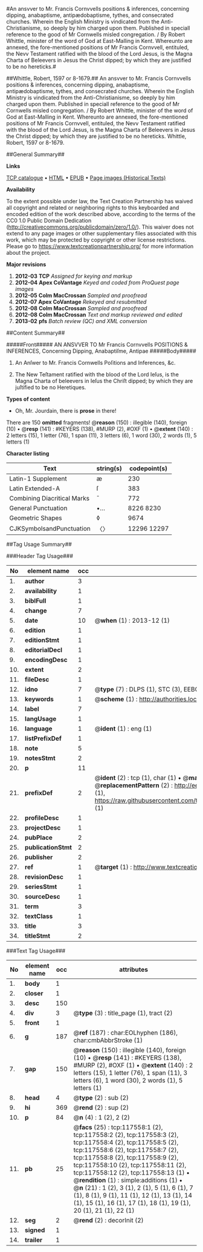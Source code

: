 #An ansvver to Mr. Francis Cornvvells positions & inferences, concerning dipping, anabaptisme, antipædobaptisme, tythes, and consecrated churches. Wherein the English Ministry is vindicated from the Anti-Christianisme, so deeply by him charged upon them. Published in speciall reference to the good of Mr Cornwells misled congregation. / By Robert Whittle, minister of the word of God at East-Malling in Kent. Whereunto are annexed, the fore-mentioned positions of Mr Francis Cornvvell, entituled, the Nevv Testament ratified with the blood of the Lord Jesus, is the Magna Charta of Beleevers in Jesus the Christ dipped; by which they are justified to be no hereticks.#

##Whittle, Robert, 1597 or 8-1679.##
An ansvver to Mr. Francis Cornvvells positions & inferences, concerning dipping, anabaptisme, antipædobaptisme, tythes, and consecrated churches. Wherein the English Ministry is vindicated from the Anti-Christianisme, so deeply by him charged upon them. Published in speciall reference to the good of Mr Cornwells misled congregation. / By Robert Whittle, minister of the word of God at East-Malling in Kent. Whereunto are annexed, the fore-mentioned positions of Mr Francis Cornvvell, entituled, the Nevv Testament ratified with the blood of the Lord Jesus, is the Magna Charta of Beleevers in Jesus the Christ dipped; by which they are justified to be no hereticks.
Whittle, Robert, 1597 or 8-1679.

##General Summary##

**Links**

[TCP catalogue](http://www.ota.ox.ac.uk/tcp/)  • 
[HTML](http://tei.it.ox.ac.uk/tcp/Texts-HTML/free/A96/A96442.html)  • 
[EPUB](http://tei.it.ox.ac.uk/tcp/Texts-EPUB/free/A96/A96442.epub) • 
[Page images (Historical Texts)](https://historicaltexts.jisc.ac.uk/eebo-99865319e)

**Availability**

To the extent possible under law, the Text Creation Partnership has waived all copyright and related or neighboring rights to this keyboarded and encoded edition of the work described above, according to the terms of the CC0 1.0 Public Domain Dedication (http://creativecommons.org/publicdomain/zero/1.0/). This waiver does not extend to any page images or other supplementary files associated with this work, which may be protected by copyright or other license restrictions. Please go to https://www.textcreationpartnership.org/ for more information about the project.

**Major revisions**

1. __2012-03__ __TCP__ *Assigned for keying and markup*
1. __2012-04__ __Apex CoVantage__ *Keyed and coded from ProQuest page images*
1. __2012-05__ __Colm MacCrossan__ *Sampled and proofread*
1. __2012-07__ __Apex CoVantage__ *Rekeyed and resubmitted*
1. __2012-08__ __Colm MacCrossan__ *Sampled and proofread*
1. __2012-08__ __Colm MacCrossan__ *Text and markup reviewed and edited*
1. __2013-02__ __pfs__ *Batch review (QC) and XML conversion*

##Content Summary##

#####Front#####
AN ANSVVER TO Mr Francis Cornvvells POSITIONS & INFERENCES, Concerning Dipping, Anabaptiſme, Antipae
#####Body#####

1. An Anſwer to Mr. Francis Cornwells Poſitions and Inferences, &c.

1. The New Teſtament ratified with the blood of the Lord Ieſus, is the Magna Charta of beleevers in Ieſus the Chriſt dipped; by which they are juſtified to be no Heretiques.

**Types of content**

  * Oh, Mr. Jourdain, there is **prose** in there!

There are 150 **omitted** fragments! 
 @__reason__ (150) : illegible (140), foreign (10)  •  @__resp__ (141) : #KEYERS (138), #MURP (2), #OXF (1)  •  @__extent__ (140) : 2 letters (15), 1 letter (76), 1 span (11), 3 letters (6), 1 word (30), 2 words (1), 5 letters (1)

**Character listing**


|Text|string(s)|codepoint(s)|
|---|---|---|
|Latin-1 Supplement|æ|230|
|Latin Extended-A|ſ|383|
|Combining             Diacritical Marks|̄|772|
|General Punctuation|•…|8226 8230|
|Geometric Shapes|◊|9674|
|CJKSymbolsandPunctuation|〈〉|12296 12297|

##Tag Usage Summary##

###Header Tag Usage###

|No|element name|occ|attributes|
|---|---|---|---|
|1.|__author__|3||
|2.|__availability__|1||
|3.|__biblFull__|1||
|4.|__change__|7||
|5.|__date__|10| @__when__ (1) : 2013-12 (1)|
|6.|__edition__|1||
|7.|__editionStmt__|1||
|8.|__editorialDecl__|1||
|9.|__encodingDesc__|1||
|10.|__extent__|2||
|11.|__fileDesc__|1||
|12.|__idno__|7| @__type__ (7) : DLPS (1), STC (3), EEBO-CITATION (1), PROQUEST (1), VID (1)|
|13.|__keywords__|1| @__scheme__ (1) : http://authorities.loc.gov/ (1)|
|14.|__label__|7||
|15.|__langUsage__|1||
|16.|__language__|1| @__ident__ (1) : eng (1)|
|17.|__listPrefixDef__|1||
|18.|__note__|5||
|19.|__notesStmt__|2||
|20.|__p__|11||
|21.|__prefixDef__|2| @__ident__ (2) : tcp (1), char (1)  •  @__matchPattern__ (2) : ([0-9\-]+):([0-9IVX]+) (1), (.+) (1)  •  @__replacementPattern__ (2) : http://eebo.chadwyck.com/downloadtiff?vid=$1&page=$2 (1), https://raw.githubusercontent.com/textcreationpartnership/Texts/master/tcpchars.xml#$1 (1)|
|22.|__profileDesc__|1||
|23.|__projectDesc__|1||
|24.|__pubPlace__|2||
|25.|__publicationStmt__|2||
|26.|__publisher__|2||
|27.|__ref__|1| @__target__ (1) : http://www.textcreationpartnership.org/docs/. (1)|
|28.|__revisionDesc__|1||
|29.|__seriesStmt__|1||
|30.|__sourceDesc__|1||
|31.|__term__|3||
|32.|__textClass__|1||
|33.|__title__|3||
|34.|__titleStmt__|2||


###Text Tag Usage###

|No|element name|occ|attributes|
|---|---|---|---|
|1.|__body__|1||
|2.|__closer__|1||
|3.|__desc__|150||
|4.|__div__|3| @__type__ (3) : title_page (1), tract (2)|
|5.|__front__|1||
|6.|__g__|187| @__ref__ (187) : char:EOLhyphen (186), char:cmbAbbrStroke (1)|
|7.|__gap__|150| @__reason__ (150) : illegible (140), foreign (10)  •  @__resp__ (141) : #KEYERS (138), #MURP (2), #OXF (1)  •  @__extent__ (140) : 2 letters (15), 1 letter (76), 1 span (11), 3 letters (6), 1 word (30), 2 words (1), 5 letters (1)|
|8.|__head__|4| @__type__ (2) : sub (2)|
|9.|__hi__|369| @__rend__ (2) : sup (2)|
|10.|__p__|84| @__n__ (4) : 1 (2), 2 (2)|
|11.|__pb__|25| @__facs__ (25) : tcp:117558:1 (2), tcp:117558:2 (2), tcp:117558:3 (2), tcp:117558:4 (2), tcp:117558:5 (2), tcp:117558:6 (2), tcp:117558:7 (2), tcp:117558:8 (2), tcp:117558:9 (2), tcp:117558:10 (2), tcp:117558:11 (2), tcp:117558:12 (2), tcp:117558:13 (1)  •  @__rendition__ (1) : simple:additions (1)  •  @__n__ (21) : 1 (2), 3 (1), 2 (1), 5 (1), 6 (1), 7 (1), 8 (1), 9 (1), 11 (1), 12 (1), 13 (1), 14 (1), 15 (1), 16 (1), 17 (1), 18 (1), 19 (1), 20 (1), 21 (1), 22 (1)|
|12.|__seg__|2| @__rend__ (2) : decorInit (2)|
|13.|__signed__|1||
|14.|__trailer__|1||

